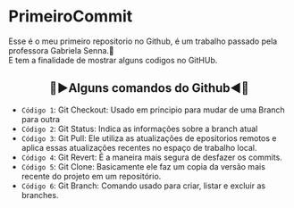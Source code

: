 # PrimeiroCommit
Esse é o meu primeiro repositorio no Github, é um trabalho passado pela professora Gabriela Senna.🥇<br>
E tem a finalidade de mostrar alguns codigos no GitHUb.
<h2 align="center"> 🌠▶️Alguns comandos do Github◀️🌠</h2>

- `Código 1`: Git Checkout: Usado em principio para mudar de uma Branch para outra
- `Código 2`: Git Status: Indica as informações sobre a branch atual 
- `Código 3`: Git Pull: Ele utiliza as atualizações de epositorios remotos e aplica essas atualizações recentes no espaço de trabalho local.
- `Código 4`: Git Revert: É a maneira mais segura de desfazer os commits.
- `Código 5`: Git Clone: Basicamente ele faz um copia da versão mais recente do projeto em um repositório. 
- `Código 6`: Git Branch: Comando usado para criar, listar e excluir as branches.
